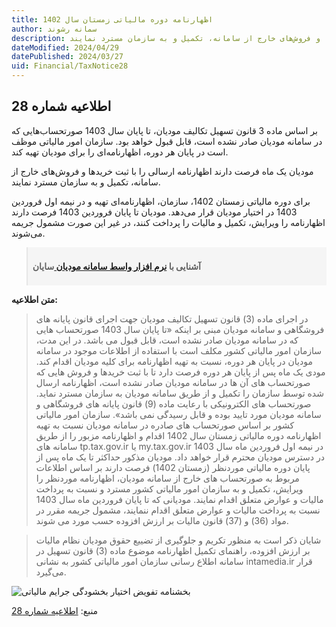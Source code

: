 ```yaml
---
title: اظهارنامه دوره مالیاتی زمستان سال 1402
author: سمانه رشوند
description: مودیان یک ماه فرصت دارند اظهارنامه ارسالی را با ثبت خریدها و فروش‌های خارج از سامانه، تکمیل و به سازمان مسترد نمایند.
dateModified: 2024/04/29
datePublished: 2024/03/27
uid: Financial/TaxNotice28
---
```


## اطلاعیه شماره 28

بر اساس ماده 3 قانون تسهیل تکالیف مودیان، تا پایان سال 1403 صورتحساب‌هایی که در سامانه مودیان صادر نشده است، قابل قبول خواهد بود.
سازمان امور مالیاتی موظف است در پایان هر دوره، اظهارنامه‌ای را برای مودیان تهیه کند.

مودیان یک ماه فرصت دارند اظهارنامه ارسالی را با ثبت خریدها و فروش‌های خارج از سامانه، تکمیل و به سازمان مسترد نمایند. 

برای دوره مالیاتی زمستان 1402، سازمان، اظهارنامه‌ای تهیه و در نیمه اول فروردین 1403 در اختیار مودیان قرار می‌دهد. مودیان تا پایان فروردین 1403 فرصت دارند اظهارنامه را ویرایش، تکمیل و مالیات را پرداخت کنند، در غیر این صورت مشمول جریمه می‌شوند.

<blockquote style="background-color:#f5f5f5; padding:0.5rem">
<p><strong>آشنایی با <a href="https://www.hooshkar.com/Software/Sayan/Module/TpTaxGov" target="_blank">نرم افزار واسط سامانه مودیان
</a> سایان</strong></p></blockquote>

**متن اطلاعیه:**

> در اجرای ماده (3) قانون تسهیل تکالیف مودیان جهت اجرای قانون پایانه های فروشگاهی و سامانه مودیان مبنی بر اینکه «تا پایان سال 1403 صورتحساب هایی که در سامانه مودیان صادر نشده است، قابل قبول می باشد. 
در این مدت، سازمان امور مالیاتی کشور مکلف است با استفاده از اطلاعات موجود در سامانه مودیان در پایان هر دوره، نسبت به تهیه اظهارنامه برای کلیه مودیان اقدام کند. مودی یک ماه پس از پایان هر دوره فرصت دارد تا با ثبت خریدها و فروش هایی که صورتحساب های آن ها در سامانه مودیان صادر نشده است، اظهارنامه ارسال شده توسط سازمان را تکمیل و از طریق سامانه مودیان به سازمان مسترد نماید.
صورتحساب های الکترونیکی با رعایت ماده (9) قانون پایانه های فروشگاهی و سامانه مودیان مورد تایید بوده و قابل رسیدگی نمی باشد». سازمان امور مالیاتی کشور بر اساس صورتحساب های صادره در سامانه مودیان نسبت به تهیه اظهارنامه دوره مالیاتی زمستان سال 1402 اقدام و اظهارنامه مزبور را از طریق سامانه های tp.tax.gov.ir یا my.tax.gov.ir در نیمه اول فروردین ماه سال 1403 در دسترس مودیان محترم قرار خواهد داد. مودیان مذکور حداکثر تا یک ماه پس از پایان دوره مالیاتی موردنظر (زمستان 1402) فرصت دارند بر اساس اطلاعات مربوط به صورتحساب های خارج از سامانه مودیان، اظهارنامه موردنظر را ویرایش، تکمیل و به سازمان امور مالیاتی کشور مسترد و نسبت به پرداخت مالیات و عوارض متعلق اقدام نمایند. مودیانی که تا پایان فروردین ماه سال 1403 نسبت به پرداخت مالیات و عوارض متعلق اقدام ننمایند، مشمول جریمه مقرر در مواد (36) و (37) قانون مالیات بر ارزش افزوده حسب مورد می شوند.

>شایان ذکر است به منظور تکریم و جلوگیری از تضییع حقوق مودیان نظام مالیات بر ارزش افزوده، راهنمای تکمیل اظهارنامه موضوع ماده (3) قانون تسهیل در سامانه اطلاع رسانی سازمان امور مالیاتی کشور به نشانی intamedia.ir قرار می‌گیرد.

![بخشنامه تفویض اختیار بخشودگی جرایم مالیاتی](./Images/TaxNotice28.webp)

منبع: <a href="https://www.intamedia.ir/news/%D8%A7%D8%B7%D9%84%D8%A7%D8%B9%DB%8C%D9%87_%D8%B4%D9%85%D8%A7%D8%B1%D9%87_28_%D9%82%D8%A7%D8%A8%D9%84-%D8%AA%D9%88%D8%AC%D9%87-%D9%85%D9%88%D8%AF%DB%8C%D8%A7%D9%86-%D9%86%D8%B8%D8%A7%D9%85-%D9%85%D8%A7%D9%84%DB%8C%D8%A7%D8%AA-%D8%A8%D8%B1-%D8%A7%D8%B1%D8%B2%D8%B4-%D8%A7%D9%81%D8%B2%D9%88%D8%AF%D9%87" target="_blank">اطلاعیه شماره 28</a>